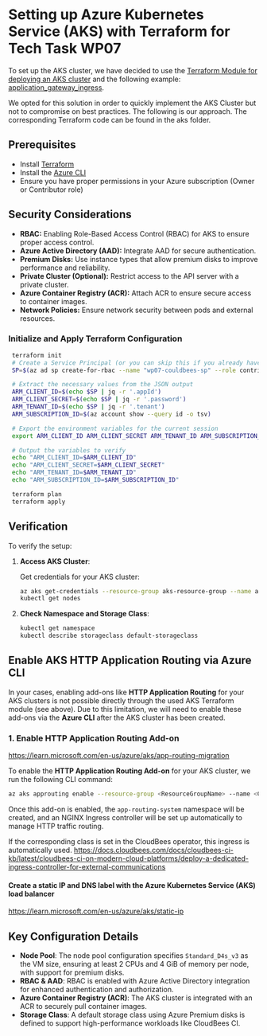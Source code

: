 # Setting up Azure Kubernetes Service (AKS) with Terraform for Tech Task WP07

To set up the AKS cluster, we have decided to use the [Terraform Module for
deploying an AKS cluster](https://github.com/Azure/terraform-azurerm-aks) and
the following example: [application_gateway_ingress](https://github.com/Azure/terraform-azurerm-aks/tree/main/examples/application_gateway_ingress).

We opted for this solution in order to quickly implement the AKS Cluster  but
not to compromise on best practices. The following is our approach. The
corresponding Terraform code can be found in the aks folder.

## Prerequisites

- Install [Terraform](https://www.terraform.io/downloads.html)
- Install the [Azure CLI](https://docs.microsoft.com/en-us/cli/azure/install-azure-cli)
- Ensure you have proper permissions in your Azure subscription (Owner or Contributor role)

## Security Considerations

- **RBAC:** Enabling Role-Based Access Control (RBAC) for AKS to ensure proper access control.
- **Azure Active Directory (AAD):** Integrate AAD for secure authentication.
- **Premium Disks:** Use instance types that allow premium disks to improve performance and reliability.
- **Private Cluster (Optional):** Restrict access to the API server with a private cluster.
- **Azure Container Registry (ACR):** Attach ACR to ensure secure access to container images.
- **Network Policies:** Ensure network security between pods and external resources.

### Initialize and Apply Terraform Configuration

   ```bash
    terraform init
    # Create a Service Principal (or you can skip this if you already have one)
    SP=$(az ad sp create-for-rbac --name "wp07-couldbees-sp" --role contributor --scopes /subscriptions/$(az account show --query id -o tsv))

    # Extract the necessary values from the JSON output
    ARM_CLIENT_ID=$(echo $SP | jq -r '.appId')
    ARM_CLIENT_SECRET=$(echo $SP | jq -r '.password')
    ARM_TENANT_ID=$(echo $SP | jq -r '.tenant')
    ARM_SUBSCRIPTION_ID=$(az account show --query id -o tsv)

    # Export the environment variables for the current session
    export ARM_CLIENT_ID ARM_CLIENT_SECRET ARM_TENANT_ID ARM_SUBSCRIPTION_ID

    # Output the variables to verify
    echo "ARM_CLIENT_ID=$ARM_CLIENT_ID"
    echo "ARM_CLIENT_SECRET=$ARM_CLIENT_SECRET"
    echo "ARM_TENANT_ID=$ARM_TENANT_ID"
    echo "ARM_SUBSCRIPTION_ID=$ARM_SUBSCRIPTION_ID"

    terraform plan
    terraform apply
   ```

## Verification

To verify the setup:

1. **Access AKS Cluster**:

   Get credentials for your AKS cluster:

   ```bash
   az aks get-credentials --resource-group aks-resource-group --name aks-cluster
   kubectl get nodes
   ```

2. **Check Namespace and Storage Class**:

   ```bash
   kubectl get namespace
   kubectl describe storageclass default-storageclass
   ```
## Enable AKS HTTP Application Routing via Azure CLI

In your cases, enabling add-ons like **HTTP Application Routing** for your AKS
clusters is not possible directly through the used AKS Terraform module (see
above). Due to this limitation, we will need to enable these add-ons via the
**Azure CLI** after the AKS cluster has been created.


### 1. **Enable HTTP Application Routing Add-on**

https://learn.microsoft.com/en-us/azure/aks/app-routing-migration

To enable the **HTTP Application Routing Add-on** for your AKS cluster,
we run the following CLI command:

   ```bash
   az aks approuting enable --resource-group <ResourceGroupName> --name <ClusterName>
   ```

Once this add-on is enabled, the `app-routing-system` namespace will be
created, and an NGINX Ingress controller will be set up automatically to
manage HTTP traffic routing.

If the corresponding class is set in the CloudBees operator, this ingress is automatically used.
https://docs.cloudbees.com/docs/cloudbees-ci-kb/latest/cloudbees-ci-on-modern-cloud-platforms/deploy-a-dedicated-ingress-controller-for-external-communications

#### Create a static IP and DNS label with the Azure Kubernetes Service (AKS) load balancer
https://learn.microsoft.com/en-us/azure/aks/static-ip

## Key Configuration Details

- **Node Pool**: The node pool configuration specifies `Standard_D4s_v3` as the VM size, ensuring at least 2 CPUs and 4 GiB of memory per node, with support for premium disks.
- **RBAC & AAD**: RBAC is enabled with Azure Active Directory integration for enhanced authentication and authorization.
- **Azure Container Registry (ACR)**: The AKS cluster is integrated with an ACR to securely pull container images.
- **Storage Class**: A default storage class using Azure Premium disks is defined to support high-performance workloads like CloudBees CI.
